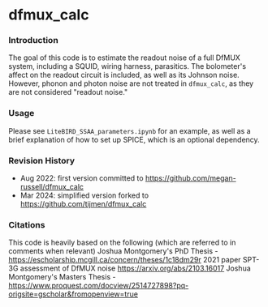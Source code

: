 # dfmux_calc

### Introduction

The goal of this code is to estimate the readout noise of a full DfMUX system, including a SQUID, wiring harness, parasitics. The bolometer's affect on the readout circuit is included, as well as its Johnson noise. However, phonon and photon noise are not treated in `dfmux_calc`, as they are not considered "readout noise."

### Usage

Please see `LiteBIRD_SSAA_parameters.ipynb` for an example, as well as a brief explanation of how to set up SPICE, which is an optional dependency.

### Revision History

 - Aug 2022: first version committed to https://github.com/megan-russell/dfmux_calc
 - Mar 2024: simplified version forked to https://github.com/tijmen/dfmux_calc

### Citations
This code is heavily based on the following (which are referred to in comments when relevant)
Joshua Montgomery's PhD Thesis - https://escholarship.mcgill.ca/concern/theses/1c18dm29r
2021 paper SPT-3G assessment of DfMUX noise https://arxiv.org/abs/2103.16017
Joshua Montgomery's Masters Thesis - https://www.proquest.com/docview/2514727898?pq-origsite=gscholar&fromopenview=true